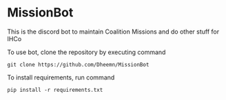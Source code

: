 # MissionBot
This is the discord bot to maintain Coalition Missions and do other stuff for IHCo

To use bot, clone the repository by executing command
```
git clone https://github.com/Dheemn/MissionBot
```

To install requirements, run command
```
pip install -r requirements.txt
```
